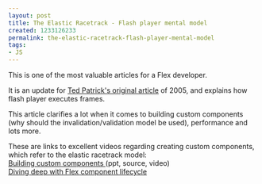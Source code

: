 ```yaml
---
layout: post
title: The Elastic Racetrack - Flash player mental model
created: 1233126233
permalink: the-elastic-racetrack-flash-player-mental-model
tags:
- JS
---
```

<p>This is one of the most valuable articles for a Flex developer.</p><p>It is an update for <a href="http://www.onflex.org/ted/2005/07/flash-player-mental-model-elastic.php">Ted Patrick's original article</a> of 2005, and explains how flash player executes frames.</p><p>This article clarifies a lot when it comes to building custom components (why should the invalidation/validation model be used), performance and lots more.</p><p>These are links to excellent videos regarding creating custom components, which refer to the elastic racetrack model:<br /><a href="http://iamdeepa.com/blog/?p=39">Building custom components </a>(ppt, source, video)<br /><a href="http://tv.adobe.com/#vi+f15385v1002">Diving deep with Flex component lifecycle</a></p><p><br />&nbsp;&nbsp;</p>
